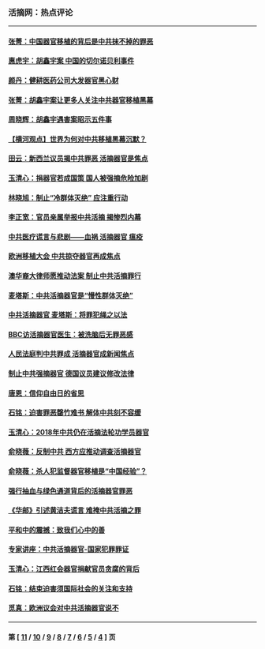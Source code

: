 ### 活摘网：热点评论
---
#### [张菁：中国器官移植的背后是中共抹不掉的罪恶](../../pages/nf5879/n13974977.md?05300430) 
#### [惠虎宇：胡鑫宇案 中国的切尔诺贝利事件](../../pages/nf5879/n13942916.md?05300430) 
#### [颜丹：健耕医药公司大发器官黑心财](../../pages/nf5879/n13940134.md?05300430) 
#### [张菁：胡鑫宇案让更多人关注中共器官移植黑幕](../../pages/nf5879/n13929073.md?05300430) 
#### [周晓辉：胡鑫宇遇害案昭示五件事](../../pages/nf5879/n13921870.md?05300430) 
#### [【横河观点】世界为何对中共移植黑幕沉默？](../../pages/nf5879/n13244249.md?05300430) 
#### [田云：新西兰议员揭中共罪恶 活摘器官是焦点](../../pages/nf5879/n13070629.md?05300430) 
#### [玉清心：捐器官若成国策 国人被强摘危险加剧](../../pages/nf5879/n12802713.md?05300430) 
#### [林晓旭：制止“冷群体灭绝” 应注重行动](../../pages/nf5879/n12779736.md?05300430) 
#### [李正宽：官员亲属举报中共活摘 揭惨烈内幕](../../pages/nf5879/n12684490.md?05300430) 
#### [中共医疗谎言与悲剧——血祸 活摘器官 瘟疫](../../pages/nf5879/n12372103.md?05300430) 
#### [欧洲移植大会 中共掠夺器官再成焦点](../../pages/nf5879/n11538883.md?05300430) 
#### [澳华裔大律师愿推动法案 制止中共活摘罪行](../../pages/nf5879/n11377039.md?05300430) 
#### [麦塔斯：中共活摘器官是“慢性群体灭绝”](../../pages/nf5879/n11350529.md?05300430) 
#### [中共活摘器官 麦塔斯：将罪犯绳之以法](../../pages/nf5879/n11347973.md?05300430) 
#### [BBC访活摘器官医生：被洗脑后无罪恶感](../../pages/nf5879/n11335935.md?05300430) 
#### [人民法庭判中共罪成 活摘器官成新闻焦点](../../pages/nf5879/n11331578.md?05300430) 
#### [制止中共强摘器官 德国议员建议修改法律](../../pages/nf5879/n11249451.md?05300430) 
#### [唐恩：信仰自由日的省思](../../pages/nf5879/n11003525.md?05300430) 
#### [石铭：迫害罪恶罄竹难书  解体中共刻不容缓](../../pages/nf5879/n10942855.md?05300430) 
#### [玉清心：2018年中共仍在活摘法轮功学员器官](../../pages/nf5879/n10914646.md?05300430) 
#### [俞晓薇：反制中共 西方应推动调查活摘器官](../../pages/nf5879/n10794671.md?05300430) 
#### [俞晓薇：杀人犯监督器官移植是“中国经验”？](../../pages/nf5879/n10466427.md?05300430) 
#### [强行抽血与绿色通道背后的活摘器官罪恶](../../pages/nf5879/n10004708.md?05300430) 
#### [《华邮》引述黄洁夫谎言 难掩中共活摘之罪](../../pages/nf5879/n9642309.md?05300430) 
#### [平和中的震撼：致我们心中的善](../../pages/nf5879/n9021123.md?05300430) 
#### [专家讲座：中共活摘器官-国家犯罪罪证](../../pages/nf5879/n8828153.md?05300430) 
#### [玉清心：江西红会器官捐献官员贪腐的背后](../../pages/nf5879/n8522122.md?05300430) 
#### [石铭：结束迫害须国际社会的关注和支持](../../pages/nf5879/n8443497.md?05300430) 
#### [觅真：欧洲议会对中共活摘器官说不](../../pages/nf5879/n8337486.md?05300430) 

---
#### 第 [ [11](./11.md?05300430) / [10](./10.md?05300430) / [9](./9.md?05300430) / [8](./8.md?05300430) / [7](./7.md?05300430) / [6](./6.md?05300430) / [5](./5.md?05300430) / [4](./4.md?05300430) ] 页

